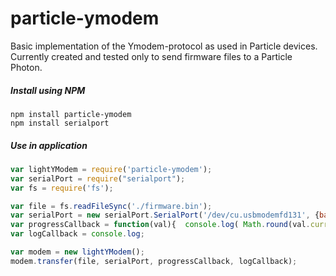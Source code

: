 # particle-ymodem
Basic implementation of the Ymodem-protocol as used in Particle devices. Currently created and tested only to send firmware files to a Particle Photon.

##### Install using NPM
```
npm install particle-ymodem
npm install serialport
```

##### Use in application

```js
var lightYModem = require('particle-ymodem');
var serialPort = require("serialport");
var fs = require('fs');

var file = fs.readFileSync('./firmware.bin');
var serialPort = new serialPort.SerialPort('/dev/cu.usbmodemfd131', {baudrate: 28800}, false);
var progressCallback = function(val){  console.log( Math.round(val.current*100/val.total) + '%' );}
var logCallback = console.log;

var modem = new lightYModem();
modem.transfer(file, serialPort, progressCallback, logCallback);
```

